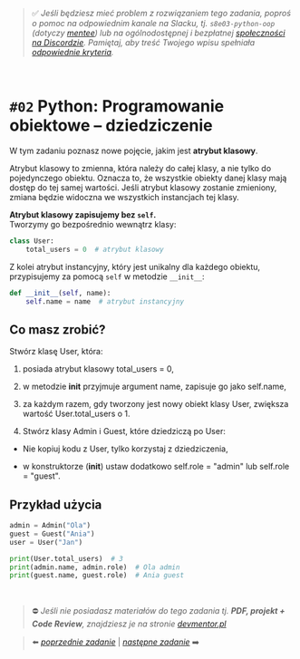 > :white_check_mark: *Jeśli będziesz mieć problem z rozwiązaniem tego zadania, poproś o pomoc na odpowiednim kanale na Slacku, tj. `s8e03-python-oop` (dotyczy [mentee](https://devmentor.pl/mentoring-javascript/)) lub na ogólnodostępnej i bezpłatnej [społeczności na Discordzie](https://devmentor.pl/discord). Pamiętaj, aby treść Twojego wpisu spełniała [odpowiednie kryteria](https://devmentor.pl/jak-prosic-o-pomoc/).*

&nbsp;

# `#02` Python: Programowanie obiektowe – dziedziczenie

W tym zadaniu poznasz nowe pojęcie, jakim jest **atrybut klasowy**.

Atrybut klasowy to zmienna, która należy do całej klasy, a nie tylko do pojedynczego obiektu. Oznacza to, że wszystkie obiekty danej klasy mają dostęp do tej samej wartości. Jeśli atrybut klasowy zostanie zmieniony, zmiana będzie widoczna we wszystkich instancjach tej klasy.

**Atrybut klasowy zapisujemy bez `self`.**  
Tworzymy go bezpośrednio wewnątrz klasy:

```python
class User:
    total_users = 0  # atrybut klasowy
```

Z kolei atrybut instancyjny, który jest unikalny dla każdego obiektu, przypisujemy za pomocą `self` w metodzie `__init__`:

```python
def __init__(self, name):
    self.name = name  # atrybut instancyjny
```
## Co masz zrobić?
Stwórz klasę User, która:

1. posiada atrybut klasowy total_users = 0,

2. w metodzie __init__ przyjmuje argument name, zapisuje go jako self.name,

3. za każdym razem, gdy tworzony jest nowy obiekt klasy User, zwiększa wartość User.total_users o 1.

4. Stwórz klasy Admin i Guest, które dziedziczą po User:

- Nie kopiuj kodu z User, tylko korzystaj z dziedziczenia,

- w konstruktorze (__init__) ustaw dodatkowo self.role = "admin" lub self.role = "guest".

## Przykład użycia

```python
admin = Admin("Ola")
guest = Guest("Ania")
user = User("Jan")

print(User.total_users)  # 3
print(admin.name, admin.role)  # Ola admin
print(guest.name, guest.role)  # Ania guest

```


&nbsp;
> :no_entry: *Jeśli nie posiadasz materiałów do tego zadania tj. **PDF, projekt + Code Review**, znajdziesz je na stronie [devmentor.pl](https://devmentor.pl/workshop-python-oop)*

> :arrow_left: [*poprzednie zadanie*](./../01) | [*następne zadanie*](./../03) :arrow_right:
